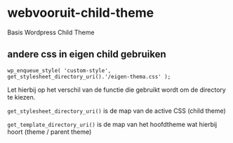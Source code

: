 # webvooruit-child-theme
Basis Wordpress Child Theme

## andere css in eigen child gebruiken
```
wp_enqueue_style( 'custom-style', get_stylesheet_directory_uri().'/eigen-thema.css' );
```
Let hierbij op het verschil van de functie die gebruikt wordt om de directory te kiezen.

`get_stylesheet_directory_uri()` is de map van de active CSS (child theme)

`get_template_directory_uri()` is de map van het hoofdtheme wat hierbij hoort (theme / parent theme)
